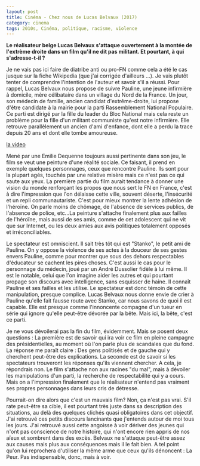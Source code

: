 ```yaml
---
layout: post
title: Cinéma - Chez nous de Lucas Belvaux (2017)
category: cinema
tags: 2010s, Cinéma, politique, racisme, violence
---
```

**Le réalisateur belge Lucas Belvaux s'attaque ouvertement à la montée de l'extrème droite dans un film qu'il ne dit pas militant. Et pourtant, à qui s'adresse-t-il ?**

Je ne vais pas ici faire de diatribe anti ou pro-FN comme cela a été le cas jusque sur la fiche Wikipedia (que j'ai corrigée d'ailleurs ...). Je vais plutôt tenter de comprendre l'intention de l'auteur et savoir s'il a réussi. Pour rappel, Lucas Belvaux nous propose de suivre Pauline, une jeune infirmière à domicile, mère célibataire dans un village du Nord de la France. Un jour, son médecin de famille, ancien candidat d'extrême-droite, lui propose d'être candidate à la mairie pour la parti Rassemblement National Populaire. Ce parti est dirigé par la fille du leader du Bloc National mais cela reste un problème pour la fille d'un militant communiste qu'est notre infirmière. Elle retrouve parallèlement un ancien d'ami d'enfance, dont elle a perdu la trace depuis 20 ans et dont elle tombe amoureuse.

[la video](https://www.youtube.com/watch?v=RSLgFJr7WAc)

Mené par une Emilie Dequenne toujours aussi pertinente dans son jeu, le film se veut une peinture d'une réalité sociale. Ce faisant, il prend en exemple quelques personnages, ceux que rencontre Pauline. Ils sont pour la plupart agés, touchés par une relative misère mais ce n'est pas ce qui saute aux yeux. La première partie du film aurait tendance à donner une vision du monde renforçant les propos que nous sert le FN en France, c'est à dire l'impression que l'on délaisse cette ville, souvent déserte, l'insécurité et un repli communautariste. C'est pour mieux montrer la lente adhésion de l'héroïne. On parle moins de chômage, de l'absence de services publics, de l'absence de police, etc...La peinture s'attache finalement plus aux failles de l'héroïne, mais aussi de ses amis, comme de cet adolescent qui ne vit que sur Internet, ou les deux amies aux avis politiques totalement opposés et irréconciliables.

Le spectateur est omniscient. Il sait très tôt qui est "Stanko", le petit ami de Pauline. On y oppose la violence de ses actes à la douceur de ses gestes envers Pauline, comme pour montrer que sous des dehors respectables d'éducateur se cachent les pires choses. C'est aussi le cas pour le personnage du médecin, joué par un André Dussolier fidèle à lui même. Il est le notable, celui que l'on imagine aider les autres et qui pourtant propage son discours avec intelligence, sans esquisser de haine. Il connaît Pauline et ses failles et les utilise. Le spectateur est donc témoin de cette manipulation, presque complice. Lucas Belvaux nous donne envie de crier à Pauline qu'elle fait fausse route avec Stanko, car nous savons de quoi il est capable. Elle est presque comme l'innoncente compagne d'un tueur en série qui ignore qu'elle peut-être dévorée par la bête. Mais ici, la bête, c'est ce parti.

Je ne vous dévoilerai pas la fin du film, évidemment. Mais se posent deux questions : La première est de savoir qui ira voir ce film en pleine campagne des présidentielles, au moment où l'on parle plus de scandales que du fond. La réponse me paraît claire : Des gens politisés et de gauche qui y cherchent peut-être des explications. La seconde est de savoir si les spectateurs trouveront les réponses qu'ils viennent chercher. A cela, je répondrais non. Le film s'attache non aux racines "du mal", mais à dévoiler les manipulations d'un parti, la recherche de respectabilité qui y a cours. Mais on a l'impression finalement que le réalisateur n'entend pas vraiment ses propres personnages dans leurs cris de détresse.

Pourrait-on dire alors que c'est un mauvais film? Non, ça n'est pas vrai. S'il rate peut-être sa cible, il est pourtant très juste dans sa description des situations, au delà des quelques clichés quasi obligatoires dans cet objectif. J'ai retrouvé ces petits discours lancinants que j'entends autour de moi tous les jours. J'ai retrouvé aussi cette angoisse à voir dériver des jeunes qui n'ont pas conscience de notre histoire, qui n'ont encore rien appris de nos aïeux et sombrent dans des excès. Belvaux ne s'attaque peut-être assez aux causes mais plus aux conséquences mais il le fait bien. A tel point qu'on lui reprochera d'utiliser la même arme que ceux qu'ils dénoncent : La Peur. Pas indispensable, donc, mais à voir.
